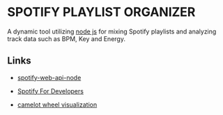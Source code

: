 # SPOTIFY PLAYLIST ORGANIZER
A dynamic tool utilizing [node js](https://nodejs.org/en/about) for mixing Spotify playlists and analyzing track data such as BPM, Key and Energy.
## Links
- [spotify-web-api-node](https://github.com/thelinmichael/spotify-web-api-node)

- [Spotify For Developers](https://developer.spotify.com/)

- [camelot wheel visualization](https://mixedinkey.com/camelot-wheel/)